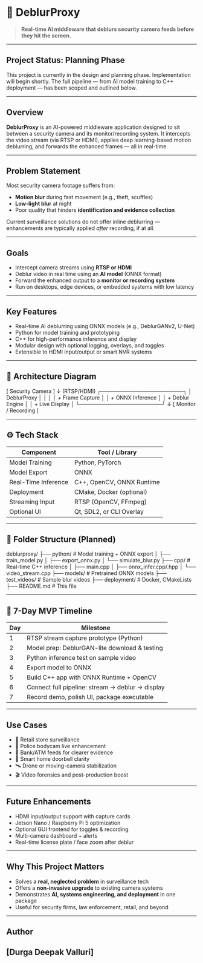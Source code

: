 # 🧠 DeblurProxy

> **Real-time AI middleware that deblurs security camera feeds before they hit the screen.**

---

##  Project Status: Planning Phase

This project is currently in the design and planning phase. Implementation will begin shortly. The full pipeline — from AI model training to C++ deployment — has been scoped and outlined below.

---

##  Overview

**DeblurProxy** is an AI-powered middleware application designed to sit between a security camera and its monitor/recording system. It intercepts the video stream (via RTSP or HDMI), applies deep learning-based motion deblurring, and forwards the enhanced frames — all in real-time.

---

##  Problem Statement

Most security camera footage suffers from:
- **Motion blur** during fast movement (e.g., theft, scuffles)
- **Low-light blur** at night
- Poor quality that hinders **identification and evidence collection**

Current surveillance solutions do not offer inline deblurring — enhancements are typically applied *after* recording, if at all.

---

##  Goals

- Intercept camera streams using **RTSP or HDMI**
- Deblur video in real time using an **AI model** (ONNX format)
- Forward the enhanced output to a **monitor or recording system**
- Run on desktops, edge devices, or embedded systems with low latency

---

##  Key Features

- Real-time AI deblurring using ONNX models (e.g., DeblurGANv2, U-Net)
- Python for model training and prototyping
- C++ for high-performance inference and display
- Modular design with optional logging, overlays, and toggles
- Extensible to HDMI input/output or smart NVR systems

---

## 🧠 Architecture Diagram

[ Security Camera ]
↓ (RTSP/HDMI)
┌──────────────────────┐
│ DeblurProxy │
│ │
│ + Frame Capture │
│ + ONNX Inference │
│ + Deblur Engine │
│ + Live Display │
└──────────────────────┘
↓
[ Monitor / Recording ]

---

## ⚙️ Tech Stack

| Component         | Tool / Library                   |
|------------------|-----------------------------------|
| Model Training    | Python, PyTorch                   |
| Model Export      | ONNX                              |
| Real-Time Inference| C++, OpenCV, ONNX Runtime        |
| Deployment        | CMake, Docker (optional)          |
| Streaming Input   | RTSP (OpenCV, FFmpeg)             |
| Optional UI       | Qt, SDL2, or CLI Overlay          |

---

## 📁 Folder Structure (Planned)

deblurproxy/
├── python/ # Model training + ONNX export
│ ├── train_model.py
│ ├── export_onnx.py
│ └── simulate_blur.py
├── cpp/ # Real-time C++ inference
│ ├── main.cpp
│ ├── onnx_infer.cpp/.hpp
│ └── video_stream.cpp
├── models/ # Pretrained ONNX models
├── test_videos/ # Sample blur videos
├── deployment/ # Docker, CMakeLists
├── README.md # This file

---

## 📆 7-Day MVP Timeline

| Day | Milestone                                            |
|-----|------------------------------------------------------|
| 1   | RTSP stream capture prototype (Python)               |
| 2   | Model prep: DeblurGAN-lite download & testing        |
| 3   | Python inference test on sample video                |
| 4   | Export model to ONNX                                 |
| 5   | Build C++ app with ONNX Runtime + OpenCV             |
| 6   | Connect full pipeline: stream → deblur → display     |
| 7   | Record demo, polish UI, package executable           |

---

##  Use Cases

- 🏪 Retail store surveillance
- 🚓 Police bodycam live enhancement
- 🏦 Bank/ATM feeds for clearer evidence
- 🚪 Smart home doorbell clarity
- 🛰️ Drone or moving-camera stabilization
- 🎬 Video forensics and post-production boost

---

## Future Enhancements

- HDMI input/output support with capture cards
- Jetson Nano / Raspberry Pi 5 optimization
- Optional GUI frontend for toggles & recording
- Multi-camera dashboard + alerts
- Real-time license plate / face zoom after deblur

---

## Why This Project Matters

- Solves a **real, neglected problem** in surveillance tech
- Offers a **non-invasive upgrade** to existing camera systems
- Demonstrates **AI, systems engineering, and deployment** in one package
- Useful for security firms, law enforcement, retail, and beyond

---

## Author
**[Durga Deepak Valluri]**  
---
